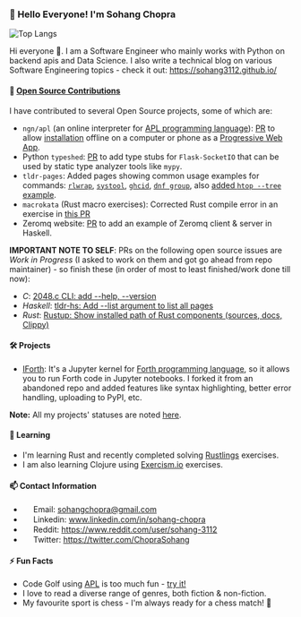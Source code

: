 ### 👋 Hello Everyone! I'm Sohang Chopra
<!--
Commenting this out because it's showing bad score right now :(

[![Sohang's GitHub stats](https://github-readme-stats.vercel.app/api?username=sohang3112&show_icons=true&theme=gruvbox_light&hide=ipynb)](https://github.com/anuraghazra/github-readme-stats)
-->

![Top Langs](https://github-readme-stats.vercel.app/api/top-langs/?username=sohang3112&hide=html,scss,markdown,shell,jupyter%20notebook&layout=compact&theme=gruvbox_light)

Hi everyone 👋. I am a Software Engineer who mainly works with Python on backend apis and Data Science. 
I also write a technical blog on various Software Engineering topics - check it out: https://sohang3112.github.io/

#### 👯 [Open Source Contributions](https://github.com/search?q=author%3Asohang3112%20is%3Apr%20is%3Amerged&type=pullrequests)
I have contributed to several Open Source projects, some of which are:
- `ngn/apl` (an online interpreter for [APL programming language](https://en.wikipedia.org/wiki/APL_(programming_language))): [PR](https://github.com/abrudz/ngn-apl/pull/3) to allow [installation](https://support.google.com/chrome/answer/9658361?hl=en&co=GENIE.Platform%3DDesktop) offline on a computer or phone as a [Progressive Web App](https://developer.mozilla.org/en-US/docs/Web/Progressive_web_apps).
- Python `typeshed`: [PR](https://github.com/python/typeshed/pull/10735) to add type stubs for `Flask-SocketIO` that can be used by static type analyzer tools like `mypy`.
- `tldr-pages`: Added pages showing common usage examples for commands: [`rlwrap`](https://github.com/tldr-pages/tldr/pull/11941), [`systool`](https://github.com/tldr-pages/tldr/pull/13096), [`ghcid`](https://github.com/tldr-pages/tldr/pull/14611), [`dnf group`](https://github.com/tldr-pages/tldr/pull/14958), also [added `htop --tree` example](https://github.com/tldr-pages/tldr/pull/13303).
- `macrokata` (Rust macro exercises): Corrected Rust compile error in an exercise in [this PR](https://github.com/tfpk/macrokata/pull/26)
- Zeromq website: [PR](https://github.com/zeromq/zeromq.org/pull/140) to add an example of Zeromq client & server in Haskell.

**IMPORTANT NOTE TO SELF**: PRs on the following open source issues are *Work in Progress* (I asked to work on them and got go ahead from repo maintainer) - so finish these (in order of most to least finished/work done till now):
- *C*: [2048.c CLI: add --help, --version](https://github.com/mevdschee/2048.c/issues/56)
- *Haskell*: [tldr-hs: Add --list argument to list all pages](https://github.com/psibi/tldr-hs/issues/47)
- *Rust*: [Rustup: Show installed path of Rust components (sources, docs, Clippy)](https://github.com/rust-lang/rustup/issues/3382)

#### 🛠️ Projects
- [IForth](https://github.com/sohang3112/iforth): It's a Jupyter kernel for [Forth programming language](https://en.wikipedia.org/wiki/Forth_(programming_language)), so it allows you to run Forth code in Jupyter notebooks. I forked it from an abandoned repo and added features like syntax highlighting, better error handling, uploading to PyPI, etc.

**Note:** All my projects' statuses are noted [here](https://github.com/sohang3112/sohang3112.github.io/issues/9).

#### 🌱 Learning
- I'm learning Rust and recently completed solving [Rustlings](https://github.com/rust-lang/rustlings) exercises.
- I am also learning Clojure using [Exercism.io](https://exercism.org/tracks/clojure) exercises.

#### 📫 Contact Information
- <img src="https://cdn4.iconfinder.com/data/icons/social-media-logos-6/512/112-gmail_email_mail-512.png" width="15" height="15"> Email: sohangchopra@gmail.com
- <img src="https://upload.wikimedia.org/wikipedia/commons/thumb/c/ca/LinkedIn_logo_initials.png/600px-LinkedIn_logo_initials.png?20140125013055" width="15" height="15"> Linkedin: www.linkedin.com/in/sohang-chopra
- <img src="https://toppng.com/uploads/preview/reddit-logo-reddit-icon-115628658968pe8utyxjt.png" width="15" height="15"> Reddit: https://www.reddit.com/user/sohang-3112
- <img src="https://upload.wikimedia.org/wikipedia/commons/thumb/6/6f/Logo_of_Twitter.svg/512px-Logo_of_Twitter.svg.png?20220821125553" width="15" height="15"> Twitter: https://twitter.com/ChopraSohang

#### ⚡ Fun Facts
- Code Golf using [APL](https://tryapl.org) is too much fun - [try it!](https://codegolf.stackexchange.com)
- I love to read a diverse range of genres, both fiction & non-fiction.
- My favourite sport is chess - I'm always ready for a chess match! 🙂
